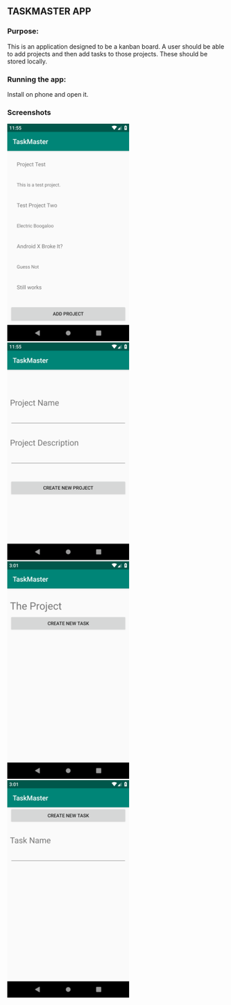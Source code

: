 ## TASKMASTER APP

### Purpose:

This is an application designed to be a kanban board. A user should be able to add projects and then add tasks to those projects. These should be stored locally.

### Running the app:

Install on phone and open it.

### Screenshots

<img src="./assets/mainactivity.png" height=500 />
<img src="./assets/projectcreationactivity.png" height=500 />


<img src="./assets/projectviewactivity.png" height=500 />
<img src="./assets/taskcreationactivity.png" height=500 />
